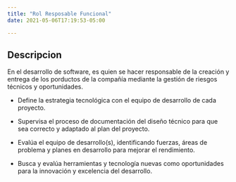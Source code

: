 ```yaml
---
title: "Rol Resposable Funcional"
date: 2021-05-06T17:19:53-05:00

---
```

## Descripcion

En el desarrollo de software, es quien se hacer responsable de la creación y entrega de los porductos de la compañía mediante la gestión de riesgos técnicos y oportunidades.

- Define la estrategia tecnológica con el equipo de desarrollo de cada proyecto.

- Supervisa el proceso de documentación del diseño técnico para que sea correcto y adaptado al plan del proyecto.

- Evalúa el equipo de desarrollo(s), identificando fuerzas, áreas de problema y planes en desarrollo para mejorar el rendimiento.

- Busca y evalúa herramientas y tecnología nuevas como oportunidades para la innovación y excelencia del desarrollo.



